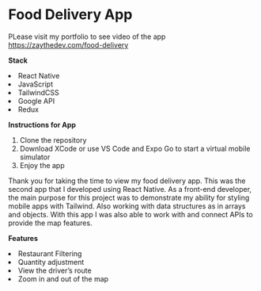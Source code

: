 # Food Delivery App

PLease visit my portfolio to see video of the app </br>
https://zaythedev.com/food-delivery

<b>Stack</b>
<li>React Native</li>
<li>JavaScript</li>
<li>TailwindCSS</li>
<li>Google API</li>
<li>Redux</li>

<b>Instructions for App</b>
1.	Clone the repository
2.	Download XCode or use VS Code and Expo Go to start a virtual mobile simulator
3.	Enjoy the app

Thank you for taking the time to view my food delivery app. This was the second app that I developed using React Native. As a front-end developer, the main purpose for this project was to demonstrate my ability for styling mobile apps with Tailwind. Also working with data structures as in arrays and objects. With this app I was also able to work with and connect APIs to provide the map features.

<b>Features</b>
<li>Restaurant Filtering</li>
<li>Quantity adjustment</li>
<li>View the driver’s route</li>
<li>Zoom in and out of the map</li>
